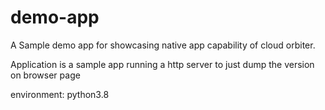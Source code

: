 # demo-app

A Sample demo app for showcasing native app capability of cloud orbiter.

Application is a sample app running a http server to just dump the version on browser page

environment: python3.8